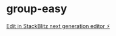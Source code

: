 # group-easy

[Edit in StackBlitz next generation editor ⚡️](https://stackblitz.com/~/github.com/xududu/group-easy)